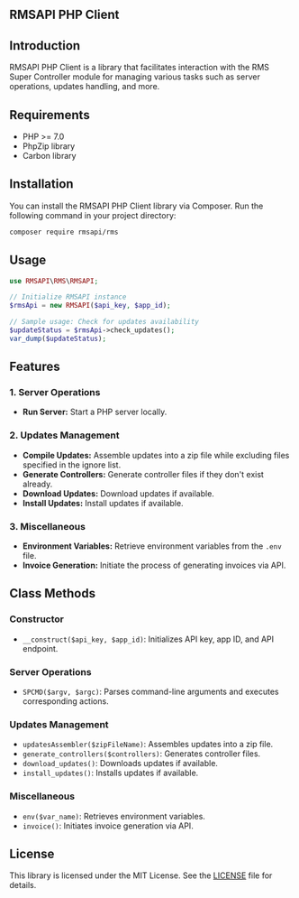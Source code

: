 ## RMSAPI PHP Client

## Introduction
RMSAPI PHP Client is a library that facilitates interaction with the RMS Super Controller module for managing various tasks such as server operations, updates handling, and more.

## Requirements
- PHP >= 7.0
- PhpZip library
- Carbon library

## Installation
You can install the RMSAPI PHP Client library via Composer. Run the following command in your project directory:

```bash
composer require rmsapi/rms
```

## Usage
```php
use RMSAPI\RMS\RMSAPI;

// Initialize RMSAPI instance
$rmsApi = new RMSAPI($api_key, $app_id);

// Sample usage: Check for updates availability
$updateStatus = $rmsApi->check_updates();
var_dump($updateStatus);
```

## Features

### 1. Server Operations
- **Run Server:** Start a PHP server locally.

### 2. Updates Management
- **Compile Updates:** Assemble updates into a zip file while excluding files specified in the ignore list.
- **Generate Controllers:** Generate controller files if they don't exist already.
- **Download Updates:** Download updates if available.
- **Install Updates:** Install updates if available.

### 3. Miscellaneous
- **Environment Variables:** Retrieve environment variables from the `.env` file.
- **Invoice Generation:** Initiate the process of generating invoices via API.

## Class Methods

### Constructor
- `__construct($api_key, $app_id)`: Initializes API key, app ID, and API endpoint.

### Server Operations
- `SPCMD($argv, $argc)`: Parses command-line arguments and executes corresponding actions.

### Updates Management
- `updatesAssembler($zipFileName)`: Assembles updates into a zip file.
- `generate_controllers($controllers)`: Generates controller files.
- `download_updates()`: Downloads updates if available.
- `install_updates()`: Installs updates if available.

### Miscellaneous
- `env($var_name)`: Retrieves environment variables.
- `invoice()`: Initiates invoice generation via API.

## License
This library is licensed under the MIT License. See the [LICENSE](https://github.com/Gicehajunior/rms-api/blob/main/LICENSE) file for details. 